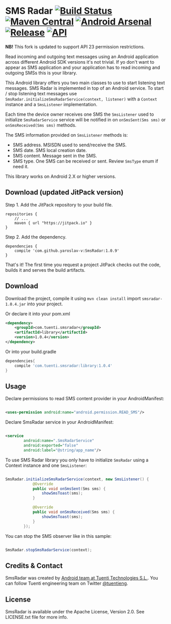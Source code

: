 SMS Radar [![Build Status](https://travis-ci.org/tuenti/SmsRadar.svg?branch=master)](https://travis-ci.org/tuenti/SmsRadar) [![Maven Central](https://maven-badges.herokuapp.com/maven-central/com.tuenti.smsradar/library/badge.svg)](https://maven-badges.herokuapp.com/maven-central/com.tuenti.smsradar/library) [![Android Arsenal](https://img.shields.io/badge/Android%20Arsenal-SmsRadar-brightgreen.svg?style=flat)](https://android-arsenal.com/details/1/1328) [![Release](https://img.shields.io/github/release/yaroslav-v/SmsRadar.svg?label=JitPack)](https://jitpack.io/#yaroslav-v/SmsRadar) [![API](https://img.shields.io/badge/API-9%2B-brightgreen.svg?style=flat)](https://android-arsenal.com/api?level=9)
=========

**NB!** This fork is updated to support API 23 permission restrictions.

Read incoming and outgoing text messages using an Android application across different Android SDK versions it's not
trivial. If yo don't want to appear as SMS application and your application has to read incoming and outgoing SMSs
this is your library.

This Android library offers you two main classes to use to start listening text messages. SMS Radar is implemented in
top of an Android service. To start / stop listening text messages use ``SmsRadar.initializeSmsRadarService(context,
listener)`` with a ``Context`` instance and a ``SmsListener`` implementation.

Each time the device owner receives one SMS the ``SmsListener`` used to initialize ``SmsRadarService`` service will be
notified in on ``onSmsSent(Sms sms)`` or ``onSmsReceived(Sms sms)`` methods.

The SMS information provided on ``SmsListener`` methods is:

* SMS address. MSISDN used to send/receive the SMS.
* SMS date. SMS local creation date.
* SMS content. Message sent in the SMS.
* SMS type. One SMS can be received or sent. Review ``SmsType`` enum if need it.

This library works on Android 2.X or higher versions.

Download (updated JitPack version)
----------------------------------

Step 1. Add the JitPack repository to your build file.
```
repositories {
    // ...
    maven { url "https://jitpack.io" }
}
```

Step 2. Add the dependency.
```
dependencies {
    compile 'com.github.yaroslav-v:SmsRadar:1.0.9'
}
```

That's it! The first time you request a project JitPack checks out the code, builds it and serves the build artifacts. 

Download
--------

Download the project, compile it using ```mvn clean install``` import ``smsradar-1.0.4.jar`` into your project.

Or declare it into your pom.xml

```xml
<dependency>
    <groupId>com.tuenti.smsradar</groupId>
    <artifactId>library</artifactId>
    <version>1.0.4</version>
</dependency>
```

Or into your build.gradle
```groovy
dependencies{
    compile 'com.tuenti.smsradar:library:1.0.4'
}
```

Usage
-----

Declare permissions to read SMS content provider in your AndroidManifest:

```xml

<uses-permission android:name="android.permission.READ_SMS"/>

```

Declare SmsRadar service in your AndroidManifest:

```xml

<service
		android:name=".SmsRadarService"
		android:exported="false"
		android:label="@string/app_name"/>

```

To use SMS Radar library you only have to initialize ``SmsRadar`` using a Context instance and one ``SmsListener``:

```java

SmsRadar.initializeSmsRadarService(context, new SmsListener() {
			@Override
			public void onSmsSent(Sms sms) {
				showSmsToast(sms);
			}

			@Override
			public void onSmsReceived(Sms sms) {
				showSmsToast(sms);
			}
		});

```

You can stop the SMS observer like in this sample:

```java

SmsRadar.stopSmsRadarService(context);

```

Credits & Contact
-----------------

SmsRadar was created by [Android team at Tuenti Technologies S.L.](http://github.com/tuenti). You can follow Tuenti
engineering team on Twitter [@tuentieng](http://twitter.com/tuentieng).


License
-------

SmsRadar is available under the Apache License, Version 2.0. See LICENSE.txt file for more info.
